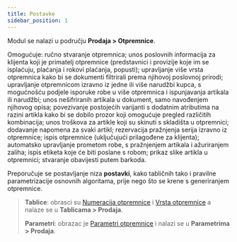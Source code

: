 ```yaml
---
title: Postavke
sidebar_position: 1
---
```


Modul se nalazi u području **Prodaja > Otpremnice**.

Omogućuje: ručno stvaranje otpremnica; unos poslovnih informacija za klijenta koji je primatelj otpremnice (predstavnici i provizije koje im se isplaćuju, plaćanja i rokovi plaćanja, popusti); upravljanje više vrsta otpremnica kako bi se dokumenti filtrirali prema njihovoj poslovnoj prirodi; upravljanje otpremnicom izravno iz jedne ili više narudžbi kupca, s mogućnošću podjele isporuke robe u više otpremnica i ispunjavanja artikala ili narudžbi; unos nešifriranih artikala u dokument, samo navođenjem njihovog opisa; povezivanje postojećih varijanti s dodatnim atributima na razini artikla kako bi se dobilo prozor koji omogućuje pregled različitih kombinacija; unos troškova za artikle koji su skinuti s skladišta u otpremnici; dodavanje napomena za svaki artikl; rezervacija pražnjenja serija izravno iz otpremnice; ispis otpremnice (uključujući prilagođene za klijenta); automatsko upravljanje prometom robe, s pražnjenjem artikala i ažuriranjem zaliha; ispis etiketa koje će biti poslane s robom; prikaz slike artikla u otpremnici; stvaranje obavijesti putem barkoda.

Preporučuje se postavljanje niza **postavki**, kako tabličnih tako i pravilne parametrizacije osnovnih algoritama, prije nego što se krene s generiranjem otpremnice.

> **Tablice**: obrasci su [Numeracija otpremnice](/docs/configurations/tables/fluentis-numerations) i [Vrsta otpremnice](/docs/configurations/tables/fluentis-numerations) a nalaze se u **Tablicama > Prodaja**.
> 
> **Parametri**: obrazac je [Parametri otpremnice](/docs/configurations/parameters/sales/dn-parameters) i nalazi se u **Parametrima > Prodaja**.